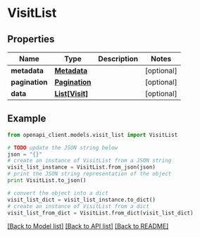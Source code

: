 # VisitList


## Properties
Name | Type | Description | Notes
------------ | ------------- | ------------- | -------------
**metadata** | [**Metadata**](Metadata.md) |  | [optional] 
**pagination** | [**Pagination**](Pagination.md) |  | [optional] 
**data** | [**List[Visit]**](Visit.md) |  | [optional] 

## Example

```python
from openapi_client.models.visit_list import VisitList

# TODO update the JSON string below
json = "{}"
# create an instance of VisitList from a JSON string
visit_list_instance = VisitList.from_json(json)
# print the JSON string representation of the object
print VisitList.to_json()

# convert the object into a dict
visit_list_dict = visit_list_instance.to_dict()
# create an instance of VisitList from a dict
visit_list_from_dict = VisitList.from_dict(visit_list_dict)
```
[[Back to Model list]](../README.md#documentation-for-models) [[Back to API list]](../README.md#documentation-for-api-endpoints) [[Back to README]](../README.md)


